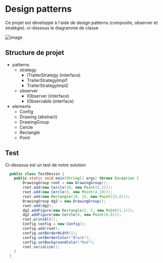 # Design patterns

Ce projet est développé à l'aide de design patterns (composite, observer et stratégie). ci-dessous le diagramme de classe

![image](https://user-images.githubusercontent.com/96893314/198715254-29d17210-0ad3-4f50-910f-62a619c0c014.png)


## Structure de projet
- patterns
  - strategy
    - ITraiterStrategy (interface)
    - TraiterStrategyImpl1
    - TraiterStrategyImpl2
  - observer
    - IObserver (interface)
    - IObservable (interface)
- elements
  - Config
  - Drawing (abstract)
  - DrawingGroup
  - Cercle
  - Rectangle
  - Point

## Test
Ci-dessous est un test de notre solution

```java
  public class TestDessin {
    public static void main(String[] args) throws Exception {
        DrawingGroup root = new DrawingGroup();
        root.add(new Cercle(10, new Point(5,2)));
        root.add(new Cercle(5, new Point(4,10)));
        root.add(new Rectangle(10, 15, new Point(15,8)));
        DrawingGroup dg2 = new DrawingGroup();
        root.add(dg2);
        dg2.addFigure(new Rectangle(2, 5, new Point(1,1)));
        dg2.addFigure(new Cercle(8, new Point(0,0)));
        root.printAll();
        Config config = new Config();
        config.add(root);
        config.setBorderWidth(1);
        config.setBorderColor("Black");
        config.setBackgroundColor("Red");
        root.serialize();
    }
  }
```
